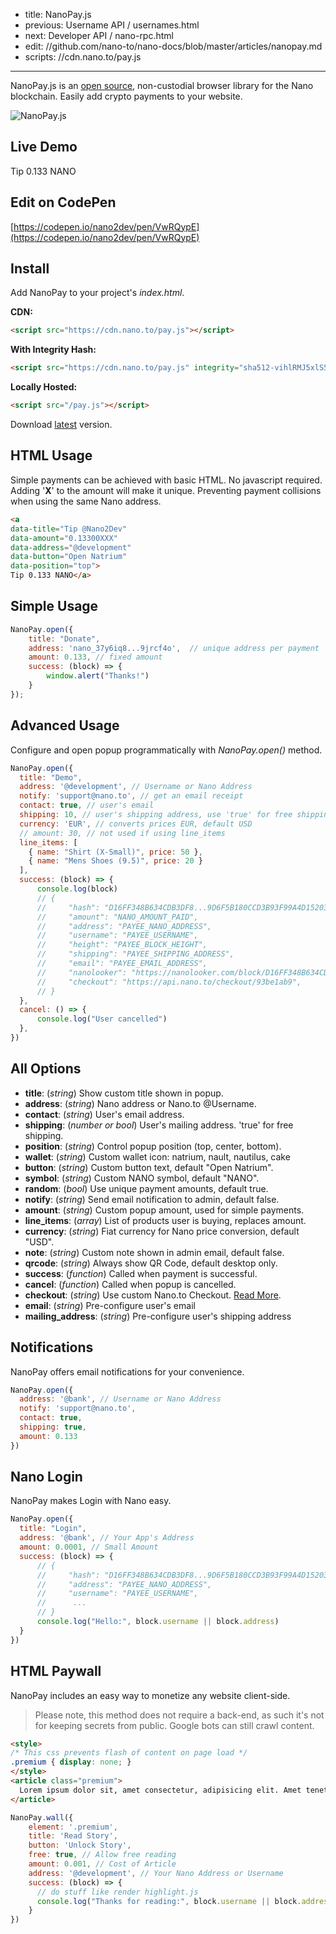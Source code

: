- title: NanoPay.js
- previous: Username API / usernames.html
- next: Developer API / nano-rpc.html
- edit: //github.com/nano-to/nano-docs/blob/master/articles/nanopay.md
- scripts: //cdn.nano.to/pay.js
-----

NanoPay.js is an [open source](https://github.com/fwd/nano-pay), non-custodial browser library for the Nano blockchain. Easily add crypto payments to your website.

![NanoPay.js](https://camo.githubusercontent.com/3f1e8133d0cd930cf87f9e1767801a0ffe1e1e783b4755ee85aeeb1e7db2ffe4/68747470733a2f2f7062732e7477696d672e636f6d2f6d656469612f465f344b366636586f4141597450453f666f726d61743d6a7067266e616d653d6d656469756d)

## Live Demo

<a 
data-title="Tip @Nano2Dev" 
data-amount="0.13300XXXX"  
data-address="@development" 
data-button="Open Natrium">
Tip 0.133 NANO</a>

## Edit on CodePen

[https://codepen.io/nano2dev/pen/VwRQypE](https://codepen.io/nano2dev/pen/VwRQypE)

## Install

Add NanoPay to your project's *index.html*.

**CDN:**
```html
<script src="https://cdn.nano.to/pay.js"></script>
```

**With Integrity Hash:**
```html
<script src="https://cdn.nano.to/pay.js" integrity="sha512-vihlRMJ5xlS5Lg+wcNs4RLbs2TdS3OvFjjtF2nVn2IfiVVUe/yo5LJMXpc62+nn8p9TFy/QEhclG/emWactPqw==" crossorigin="anonymous"></script>
```

**Locally Hosted:**
```html
<script src="/pay.js"></script>
```

Download [latest](https://cdn.nano.to/pay.js) version.

## HTML Usage

Simple payments can be achieved with basic HTML. No javascript required. Adding '**X**' to the amount will make it unique. Preventing payment collisions when using the same Nano address.

```html
<a 
data-title="Tip @Nano2Dev" 
data-amount="0.13300XXX"  
data-address="@development" 
data-button="Open Natrium" 
data-position="top">
Tip 0.133 NANO</a>
```

## Simple Usage

```js
NanoPay.open({ 
    title: "Donate",
    address: 'nano_37y6iq8...9jrcf4o',  // unique address per payment
    amount: 0.133, // fixed amount
    success: (block) => {
        window.alert("Thanks!")
    }
});
```

## Advanced Usage

Configure and open popup programmatically with *NanoPay.open()* method.

```js
NanoPay.open({ 
  title: "Demo",
  address: '@development', // Username or Nano Address
  notify: 'support@nano.to', // get an email receipt
  contact: true, // user's email
  shipping: 10, // user's shipping address, use 'true' for free shipping
  currency: 'EUR', // converts prices EUR, default USD
  // amount: 30, // not used if using line_items
  line_items: [
    { name: "Shirt (X-Small)", price: 50 }, 
    { name: "Mens Shoes (9.5)", price: 20 }
  ],
  success: (block) => {
      console.log(block)
      // {
      //     "hash": "D16FF348B634CDB3DF8...9D6F5B180CCD3B93F99A4D15203",
      //     "amount": "NANO_AMOUNT_PAID",
      //     "address": "PAYEE_NANO_ADDRESS",
      //     "username": "PAYEE_USERNAME",
      //     "height": "PAYEE_BLOCK_HEIGHT",
      //     "shipping": "PAYEE_SHIPPING_ADDRESS",
      //     "email": "PAYEE_EMAIL_ADDRESS",
      //     "nanolooker": "https://nanolooker.com/block/D16FF348B634CDB3DF8...9D6F5B180CCD3B93F99A4D15203"
      //     "checkout": "https://api.nano.to/checkout/93be1ab9",
      // }
  },
  cancel: () => {
      console.log("User cancelled")
  },
})
```

## All Options

- **title**: (*string*) Show custom title shown in popup.
- **address**: (*string*) Nano address or Nano.to @Username.
- **contact**: (*string*) User's email address.
- **shipping**: (*number or bool*) User's mailing address. 'true' for free shipping.
- **position**: (*string*) Control popup position (top, center, bottom).
- **wallet**: (*string*) Custom wallet icon: natrium, nault, nautilus, cake
- **button**: (*string*) Custom button text, default "Open Natrium".
- **symbol**: (*string*) Custom NANO symbol, default "NANO".
- **random**: (*bool*) Use unique payment amounts, default true.
- **notify**: (*string*) Send email notification to admin, default false.
- **amount**: (*string*) Custom popup amount, used for simple payments.
- **line_items**: (*array*) List of products user is buying, replaces amount.
- **currency**: (*string*) Fiat currency for Nano price conversion, default "USD".
- **note**: (*string*) Custom note shown in admin email, default false.
- **qrcode**: (*string*) Always show QR Code, default desktop only.
- **success**: (*function*) Called when payment is successful.
- **cancel**: (*function*) Called when popup is cancelled.
- **checkout**: (*string*) Use custom Nano.to Checkout. [Read More](https://rpc.nano.to/#checkout).
- **email**: (*string*) Pre-configure user's email
- **mailing_address**: (*string*) Pre-configure user's shipping address

## Notifications

NanoPay offers email notifications for your convenience. 

```javascript
NanoPay.open({ 
  address: '@bank', // Username or Nano Address
  notify: 'support@nano.to',
  contact: true,
  shipping: true,
  amount: 0.133
})
```

## Nano Login

NanoPay makes Login with Nano easy. 

```js
NanoPay.open({ 
  title: "Login",
  address: '@bank', // Your App's Address
  amount: 0.0001, // Small Amount
  success: (block) => {
      // {
      //     "hash": "D16FF348B634CDB3DF8...9D6F5B180CCD3B93F99A4D15203",
      //     "address": "PAYEE_NANO_ADDRESS",
      //     "username": "PAYEE_USERNAME",
      //      ...
      // }
      console.log("Hello:", block.username || block.address)
  }
})
```

## HTML Paywall

NanoPay includes an easy way to monetize any website client-side. 

> Please note, this method does not require a back-end, as such it's not for keeping secrets from public. Google bots can still crawl content.

```html
<style>
/* This css prevents flash of content on page load */
.premium { display: none; } 
</style>
<article class="premium">
  Lorem ipsum dolor sit, amet consectetur, adipisicing elit. Amet tenetur ab reprehenderit temporibus, illum recusandae nostrum iusto omnis repellendus id quae ullam reiciendis dolorem aliquam fuga, tempora iste animi.
</article>
```

```js
NanoPay.wall({ 
    element: '.premium',
    title: 'Read Story',
    button: 'Unlock Story', 
    free: true, // Allow free reading
    amount: 0.001, // Cost of Article
    address: '@development', // Your Nano Address or Username
    success: (block) => {
      // do stuff like render highlight.js
      console.log("Thanks for reading:", block.username || block.address)
    }
})
```
